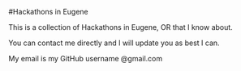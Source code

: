 #Hackathons in Eugene

This is a collection of Hackathons in Eugene, OR that I know about.

You can contact me directly and I will update you as best I can.

My email is my GitHub username @gmail.com
